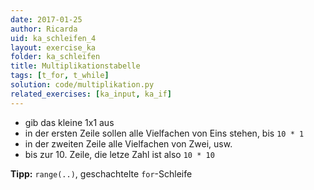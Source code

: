 ```yaml
---
date: 2017-01-25
author: Ricarda
uid: ka_schleifen_4
layout: exercise_ka
folder: ka_schleifen
title: Multiplikationstabelle
tags: [t_for, t_while]
solution: code/multiplikation.py
related_exercises: [ka_input, ka_if]
---
```


- gib das kleine 1x1 aus
- in der ersten Zeile sollen alle Vielfachen von Eins stehen, bis `10 * 1`
- in der zweiten Zeile alle Vielfachen von Zwei, usw.
- bis zur 10. Zeile, die letze Zahl ist also `10 * 10`

**Tipp:** `range(..)`, geschachtelte `for`-Schleife
